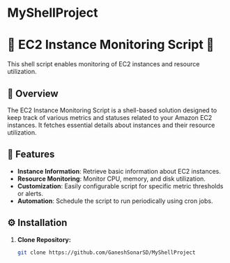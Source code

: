 

# MyShellProject


# 🌟 EC2 Instance Monitoring Script 🌟

This shell script enables monitoring of EC2 instances and resource utilization.

## 📝 Overview

The EC2 Instance Monitoring Script is a shell-based solution designed to keep track of various metrics and statuses related to your Amazon EC2 instances. It fetches essential details about instances and their resource utilization.

## 🚀 Features

- **Instance Information**: Retrieve basic information about EC2 instances.
- **Resource Monitoring**: Monitor CPU, memory, and disk utilization.
- **Customization**: Easily configurable script for specific metric thresholds or alerts.
- **Automation**: Schedule the script to run periodically using cron jobs.

## ⚙️ Installation

1. **Clone Repository:**
   ```bash
   git clone https://github.com/GaneshSonarSD/MyShellProject


